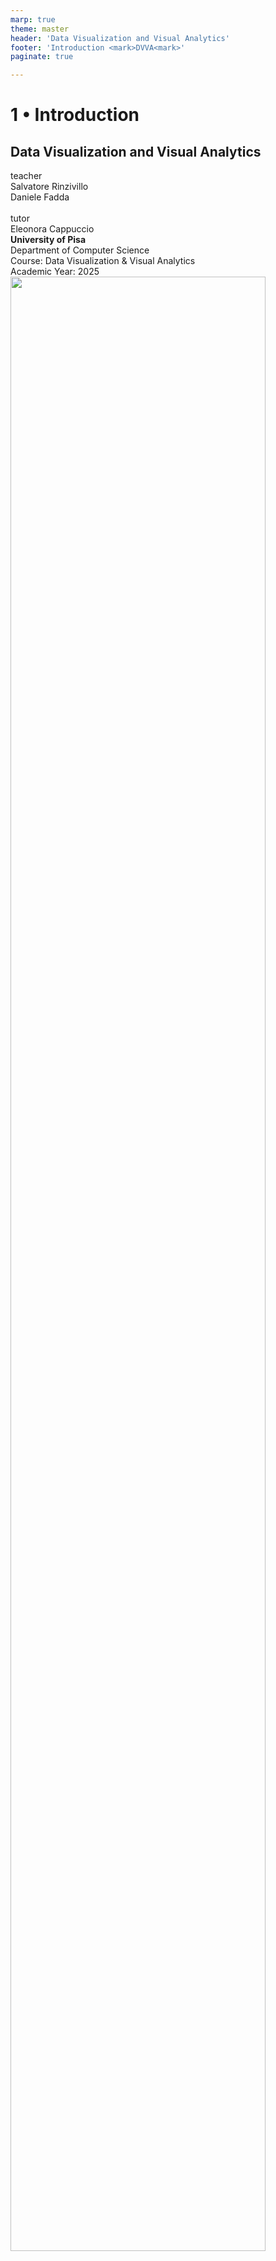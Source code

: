 ```yaml
---
marp: true
theme: master
header: 'Data Visualization and Visual Analytics'
footer: 'Introduction <mark>DVVA<mark>'
paginate: true

---
```



<!-- _class: cover -->
<!-- _paginate: skip -->

<div>
  <h1>1 •  Introduction</h1>
  <h2>Data Visualization and Visual Analytics</h2>
  <!-- <div class="subtitle">A subtitle</div> -->

  <div class="authors">
    <div class="author-label">teacher</div>
    <div class="author-name">Salvatore Rinzivillo</div>
    <div class="author-name">Daniele Fadda</div>
    <br>
    <div class="author-label">tutor</div>
    <div class="author-name">Eleonora Cappuccio</div>
  </div>

  <div class="university">
    <strong>University of Pisa</strong><br>
    Department of Computer Science<br>
    Course: Data Visualization & Visual Analytics<br>
    Academic Year: 2025    
  </div>

</div>



<div class="cover-image">
<img src="img/va_lesson3_vision_perception_Page_02_Image_0003.jpg" alt="" style="width:90%">
</div>


---

<!-- _class: all-image -->

<!-- 
An image is worth a thousand words. This cat paw print in the snow tells us that a cat went outside during the night when it was cold, then decided to come back inside. Without words, we understand the whole story just from this visual information.
We aim to achieve this clarity with our data visualizations - communicating complex information at a glance.
-->

<h1>AN IMAGE IS WORTH A 1000 WORDS</h1>

![bg contains Cat paw print in snow](img/DVVA_01/cat_paw.jpg)

---

<!-- _footer: '' -->
<!-- _class: big-text -->

# DATA VISUALIZATION

## Convey Information through graphical representation of data 

![bg right:50% Data visualization example](img/DVVA_01/circle_packing.jpg)

<!-- 
Data visualization is about conveying information through graphical representation of data.
It's a form of visual communication that bridges the gap between raw data and human understanding.
We are mapping information from the data space to the visual space, which inherently involves some compression and potential loss of information.
-->

---

<!-- _class: big-text -->


<!-- 
Data is everywhere but often overwhelming. There's no value in raw data until we extract insights.
Having too much information consumes our attention, creating attention poverty.
Information overload occurs when data is irrelevant, improperly processed, or poorly presented.
The visualization challenge is to allocate attention efficiently among abundant information sources.
-->

# MOTIVATIONS

- Data everywhere
- No value for raw data
  - Need to extract valuable information
  - Get access to complex phenomena
  - Make complexity understandable and usable
- **Information overload:**
  - Irrelevant for current task
  - Processed in an inappropriate way
  - Presented in an inappropriate way

---

<!-- 
Herb Simon's quote perfectly captures the challenge of modern information management.
Information consumes attention, and with so much information available, we have a scarcity of attention.
The key challenge is allocating attention efficiently among abundant information sources.
-->

<!-- _class: big-text -->

# DATA EVERYWHERE

"What information consumes is rather obvious: it consumes the **attention** of its recipients. Hence a wealth of information creates a poverty attention, and a **need to allocate that attention efficiently** among the overaboundance of information sources that might consume it"

-- Herb Simon 

---

<!-- 
Visualization serves multiple purposes:
1. Recording information (like sketches or ECGs)
2. Analyzing data for exploration - creating and verifying hypotheses, identifying patterns and outliers
3. Communicating findings to share insights or persuade audiences
Each purpose requires different design considerations.
-->

# VISUALIZATION GOAL

- Record Information
  - Sketches, photographs, ECG,...
- Analyze data to support decisions (**exploration**)
  - Create and verify hypotheses
  - Identify Patterns
  - Identify Outliers
- Communicate (**explanation**)
  - Share or highlight insights on data
  - Persuade 

---



<!-- 
Historical example of recording information through visualization.
Early astronomers used tables and diagrams to record celestial observations.
These records helped scientists track patterns over time and build understanding.
-->

# RECORD INFORMATION

![width:700 center](img/DVVA_01/Historical_astronomical_records.jpg)

---

<!-- 
Anscombe's quartet is a classic example showing why visualization is crucial for data analysis.
Four datasets have nearly identical statistical properties (mean, variance, correlation, etc.)
Looking only at statistics would suggest they're essentially the same datasets.
-->

<h1>ANALYZE: ANSCOMBE'S QUARTET <mark>DATASETS</mark></h1>

<div class="columns-4">
  <div  class="small-text">

  **Data Set A**

  | X    | Y    |
  |------|------|
  | 10.0 | 8.04 |
  | 8.0  | 6.95 |
  | 13.0 | 7.58 |
  | 9.0  | 8.81 |
  | 11.0 | 8.33 |
  | 14.0 | 9.96 |
  | 6.0  | 7.24 |
  | 4.0  | 4.26 |
  | 12.0 | 10.84|
  | 7.0  | 4.82 |
  | 5.0  | 5.68 |

  </div>
  <div  class="small-text">

  **Data Set B**

  | X    | Y    |
  |------|------|
  | 10.0 | 9.14 |
  | 8.0  | 8.14 |
  | 13.0 | 8.74 |
  | 9.0  | 8.77 |
  | 11.0 | 9.26 |
  | 14.0 | 8.10 |
  | 6.0  | 6.13 |
  | 4.0  | 3.10 |
  | 12.0 | 9.13 |
  | 7.0  | 7.26 |
  | 5.0  | 4.74 |

  </div>
  <div class="small-text">

  **Data Set C**

  | X    | Y     |
  |------|-------|
  | 10.0 | 7.46  |
  | 8.0  | 6.77  |
  | 13.0 | 12.74 |
  | 9.0  | 7.11  |
  | 11.0 | 7.81  |
  | 14.0 | 8.84  |
  | 6.0  | 6.08  |
  | 4.0  | 5.39  |
  | 12.0 | 8.15  |
  | 7.0  | 6.42  |
  | 5.0  | 5.73  |

  </div>
  <div class="small-text">

  **Data Set D**

  | X    | Y     |
  |------|-------|
  | 8.0  | 6.58  |
  | 8.0  | 5.76  |
  | 8.0  | 7.71  |
  | 8.0  | 8.84  |
  | 8.0  | 8.47  |
  | 8.0  | 7.04  |
  | 8.0  | 5.25  |
  | 19.0 | 12.50 |
  | 8.0  | 5.56  |
  | 8.0  | 7.91  |
  | 8.0  | 6.89  |

  </div>
</div>

---

<!-- 
These four datasets share identical statistical properties:
- Same mean of x (9) and y (7.5)
- Same variance of x (11) and y (4.12)
- Same correlation between x and y (0.816)
- Same linear regression line (y = 3.00 + 0.500x)
But as we'll see, they're fundamentally different when visualized.
-->

<h1>ANALYZE: ANSCOMBE'S QUARTET <mark>PROPERTIES</mark></h1>

<br>

| Property | Value |
|----------|-------|
| **Mean** of x in each case | 9 (exact) |
| Sample **variance** of x in each case | 11 (exact) |
| Mean of y in each case | 7.50 (to 2 decimal places) |
| Sample variance of y in each case | 4.122 or 4.127 (to 3 decimal places) |
| **Correlation** between x and y in each case | 0.816 (to 3 decimal places) |
| **Linear regression** line in each case | y = 3.00 + 0.500x (to 2 and 3 decimal places, respectively) |

---

<!-- 
When visualized, the four datasets reveal completely different patterns:
1. First dataset shows a typical linear relationship
2. Second dataset shows a clear non-linear (quadratic) relationship
3. Third dataset shows a perfect linear relationship with one outlier
4. Fourth dataset shows a vertical line with one outlier determining the regression line
This demonstrates why visual analysis is essential alongside statistical analysis.
-->


<h1>ANALYZE: ANSCOMBE'S QUARTET <mark>GRAPHICS</mark></h1>

![width:650 center](img/DVVA_01/anscombe_graph_altair.jpg)

---

<!-- _paginate: hide -->
<!-- footer: '' -->

# COMMUNICATE: HIERARCHICAL STRUCTURES

<div class="columns-2">

<div>

![height:480 center](img/DVVA_01/benjamin.jpg)
<div class="small-text">http://www.stefanieposavec.co.uk/entangled-word-bank/</div>

</div>

<div>

![height:480 center](img/DVVA_01/Treemap_visualization.jpg)

<div class="small-text">https://atlas.cid.harvard.edu/</div>

</div>

</div>

<!-- 
Hierarchical data structures present unique visualization challenges.
Left: A tree visualization showing Darwin's Origin of Species book structure, showing how paragraphs were added/removed across editions.
Right: A treemap showing US exports in 2011, using nested rectangles to represent hierarchical data.
Both represent parent-child relationships, but in very different ways.
-->

---

<!-- _paginate: hide -->

# COMMUNICATE: NETWORKS

<div class="columns-2">

<div>

![width:450 ](img/DVVA_01/network.jpg)

<div class="small-text">https://www.flickr.com/photos/blprnt/sets/72157614008027965</div>

</div>

<div>

![width:400 ](img/DVVA_01/atlas_harvard.jpg)

<div class="small-text">https://atlas.cid.harvard.edu/</div>

</div>

</div>

<!-- 
Network visualizations show relationships between entities.
Left: A network visualization showing connections between entities without clear hierarchy.
Right: The Product Space visualization from Harvard's Atlas of Economic Complexity showing relationships between products.
Network visualizations often face challenges with visual clutter (spaghetti effect) when there are many connections.
-->

---
<!-- _paginate: hide -->

# COMMUNICATE: TEMPORAL STRUCTURES

<div class="columns-2">

<div>

![height:480 center](img/DVVA_01/cubism.jpg)

<div class="small-text">Cubism And Abstract Art (Alfred H. Barr 1936)</div>

</div>

<div>

![height:480 center](img/DVVA_01/usa_elections.jpg)

<div class="small-text">http://www.nytimes.com/interactive/2012/10/15/us/politics/swing-history.html</div>

</div>

</div>

<!-- 
Temporal structures show changes over time.
Left: Alfred Barr's famous diagram of Cubism and abstract art showing evolution of art movements.
Right: NY Times visualization showing how US states shifted political alignment over decades.
Temporal visualizations help reveal patterns of change, evolution, and trends that might be invisible in static data.
-->

---

<!-- _paginate: hide -->

# COMMUNICATE: MAPS

<div class="columns-2">

<div>

![height:480 center](img/DVVA_01/tourists_locals.jpg)

<div class="small-text">https://www.flickr.com/photos/walkingsf/sets/72157624209158632/</div>

</div>

<div>

![Electoral College map](img/DVVA_01/ElectoralCollege2008.jpg)

<div class="small-text">"ElectoralCollege2008" by Gage - Own work. Licensed under Public Domain via Wikimedia Commons</div>

</div>

</div>


<!-- 
Maps are powerful for visualizing spatial data.
Left: Eric Fischer's visualization of locals vs. tourists in San Francisco (blue dots for locals, red for tourists)
Right: 2008 US Electoral College map showing election results.
Maps provide an intuitive spatial framework that people already understand, serving as a shortcut for data design.
-->



---


# COMMUNICATE: SPATIO-TEMPORAL DATA

<div class="columns-2">

<div>

![Minard's Napoleon map](img/DVVA_01/Minard.jpg)

<div class="small-text">"Minard" by Charles Minard (1781-1870) - Licensed under Public Domain via Wikimedia Commons</div>

</div>

<div>

![Andrienko](img/DVVA_01/Milan_traffic.jpg)

<div class="small-text">Visual Analytics of Movement.
G. Andrienko, N. Andrienko, P. Bak, D. Keim, S. Wrobel
Springer, 2013</div>

</div>

</div>

<!-- 
Visualizing spatio-temporal data combines both space and time dimensions.
Left: Minard's famous visualization of Napoleon's Russian campaign showing army size, direction, temperature, and geography.
Right: Modern visualization of movement patterns in a city.
These visualizations effectively show how things move or change across both space and time, revealing patterns that wouldn't be visible otherwise.
-->

---


# COMMUNICATE: TEXT

<div class="columns-2">

<div>

![Darwin's Origin of Species visualization](img/DVVA_01/benfry.jpg)

<div class="small-text">http://benfry.com/writing/archives/529</div>

</div>

<div>

![Word cloud example](img/DVVA_01/wordcloud.jpg)

</div>

</div>

<!-- 
Text data can also be visualized in meaningful ways.
Left: Visualization of edits to Darwin's Origin of Species across editions, showing which parts remained stable vs. changed.
Right: Word cloud showing frequency of music-related terms (though word clouds have limitations for serious analysis).
Text visualizations help reveal patterns in large text corpora that would be difficult to see through reading alone.
-->

---



# VISUAL ANALYTICAL PROCESS

![width:950 center](img/DVVA_01/data-viz-diagram.svg)

<!-- 
The visual analytical process connects data, models, and visualization to produce knowledge.
The left side (exploration) involves transforming data, building models, refining parameters, and visualizing both data and models.
The right side (explanation) focuses on communicating findings to others.
This process is cyclical and interactive, with user interaction at multiple points.
-->

---

<!-- 
Good visualization combines three key elements:
1. Rich content - substantive, meaningful data and insights
2. Inviting visualization - approachable design that draws viewers in
3. Sophisticated execution - technical excellence and attention to detail
All three must work together to create effective information graphics.
-->

# ELEMENTS OF GOOD VISUALIZATION

![width:1000 center](img/DVVA_01/ElementsOfGoodVisualization.svg)

---

<!-- 
The quality of data is foundational to good visualization.
No matter how well-designed a visualization is, if the underlying data is flawed, the result will be misleading.
Bad data + good visualization = bad visualization
This is the visual equivalent of "garbage in, garbage out" in computing.
-->

# IMPORTANCE OF VALID DATA

![width:1000 center](img/DVVA_01/BadVisualization.svg)

---

<!-- 
These recommended textbooks can help deepen your understanding of data visualization.
"Design for Information" by Isabel Meirelles provides accessible examples and techniques.
"Visual Analytics for Data Scientists" by Andrienko et al. offers more technical and structured approach.
These resources help build both theoretical understanding and practical skills.
-->

# TEXTBOOKS

<div class="columns-2">

<div>

**Design for Information**
Isabel Meirelles

![height:400 left](img/DVVA_01/IsabelMeirelles.jpg)

</div>

<div>

**Visual Analytics for Data Scientists**
Andrienko et al.

![height:400 left](img/DVVA_01/VA_Andrienko.jpg)

</div>

</div>

---

<!-- 
Additional reading recommendations:
"Information Visualization" by Colin Ware focuses on perception and cognitive aspects.
"The Visual Display of Quantitative Information" by Edward Tufte is a classic work on visualization principles.
These books delve deeper into the theories and principles that make visualizations effective.
-->

# INTERESTING READINGS

<div class="columns-2">

<div>

**Information Visualization**
Colin Ware

![height:400 left](img/DVVA_01/ColinWare.jpg)

</div>

<div>

**The Visual Display of Quantitative Information**
Edward R. Tufte

![height:400 left](img/DVVA_01/tufte.jpg)

</div>

</div>

---

<!-- 
Online resources can provide inspiration and examples of effective visualizations:
- datavisualization.ch
- informationisbeautiful.net
- infosthetics.com
Studying how others solve design problems is valuable for developing your own visualization skills.
Like learning to ride a bicycle, visualization requires both theoretical knowledge and hands-on practice.
-->

# OTHER RESOURCES

**Observe how others resolved design problems**

<div class="columns-3">

<div>

[thepudding.com](https://pudding.cool/)

![height:350 left](img/DVVA_01/thepudding.jpg)

</div>

<div>

[informationisbeautiful.net](https://informationisbeautiful.net/)

![height:350 left](img/DVVA_01/infoisbeautiful.jpg)

</div>

<div>

[infosthetics.com](https://nightingaledvs.com/)

![height:350 left](img/DVVA_01/nightingale.jpg)

</div>

</div>

---

<!-- _class: all-image -->
<!-- _paginate: skip -->

# EXAMPLE: INTERACTIVE VISUALIZATION

## [NYC School Districts](https://web.archive.org/web/20220308001913/http://itisaasta.com/nycs/) 

![bg](img/DVVA_01/ny_city_schools.jpg)

<!-- 
Interactive visualizations add another dimension to data exploration.
The New York City Schools visualization combines multiple view types:
- Parallel coordinates plot for comparing schools across metrics
- Geographic map for location context
- Bullet charts for comparing against distribution
Interaction allows filtering, selection, and linking between these views.
-->

---

<!-- _class: all-image -->
<!-- _paginate: skip -->

<!-- 
Another excellent interactive visualization example:
The Boston MBTA transit visualization combines:
- Animated system diagram showing trains moving in real-time
- Marey diagram showing train schedules and delays
- Multiple linked views showing different aspects of the system
This demonstrates how temporal data can be visualized effectively through multiple coordinated perspectives.
-->

# BOSTON SUBWAY SYSTEM

## [Boston MBTA](https://mbtaviz.github.io/)

![bg right contain](img/DVVA_01/the_trains.jpg)


http://mbtaviz.github.io/

---


# DAL WEB AL CARRELLO

![width:950 center](img/DVVA_01/progettone_coop.jpg)

<div class="small-text">https://masterbigdata.it/project-files/2018-2019/coop/index.html</div>


---


# TECNOFILI O TECNOFOBI?

![width:900 center](img/DVVA_01/progettone_wordcloud.jpg)

<div class="small-text">https://masterbigdata.it/project-files/2018-2019/coop/index.html</div>